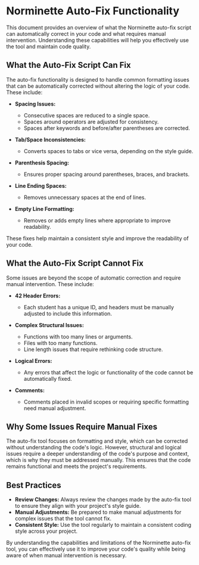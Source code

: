 # Norminette Auto-Fix Functionality

This document provides an overview of what the Norminette auto-fix script can automatically correct in your code and what requires manual intervention. Understanding these capabilities will help you effectively use the tool and maintain code quality.

## What the Auto-Fix Script Can Fix

The auto-fix functionality is designed to handle common formatting issues that can be automatically corrected without altering the logic of your code. These include:

- **Spacing Issues:**
  - Consecutive spaces are reduced to a single space.
  - Spaces around operators are adjusted for consistency.
  - Spaces after keywords and before/after parentheses are corrected.

- **Tab/Space Inconsistencies:**
  - Converts spaces to tabs or vice versa, depending on the style guide.

- **Parenthesis Spacing:**
  - Ensures proper spacing around parentheses, braces, and brackets.

- **Line Ending Spaces:**
  - Removes unnecessary spaces at the end of lines.

- **Empty Line Formatting:**
  - Removes or adds empty lines where appropriate to improve readability.

These fixes help maintain a consistent style and improve the readability of your code.

## What the Auto-Fix Script Cannot Fix

Some issues are beyond the scope of automatic correction and require manual intervention. These include:

- **42 Header Errors:**
  - Each student has a unique ID, and headers must be manually adjusted to include this information.

- **Complex Structural Issues:**
  - Functions with too many lines or arguments.
  - Files with too many functions.
  - Line length issues that require rethinking code structure.

- **Logical Errors:**
  - Any errors that affect the logic or functionality of the code cannot be automatically fixed.

- **Comments:**
  - Comments placed in invalid scopes or requiring specific formatting need manual adjustment.

## Why Some Issues Require Manual Fixes

The auto-fix tool focuses on formatting and style, which can be corrected without understanding the code's logic. However, structural and logical issues require a deeper understanding of the code's purpose and context, which is why they must be addressed manually. This ensures that the code remains functional and meets the project's requirements.

## Best Practices

- **Review Changes:** Always review the changes made by the auto-fix tool to ensure they align with your project's style guide.
- **Manual Adjustments:** Be prepared to make manual adjustments for complex issues that the tool cannot fix.
- **Consistent Style:** Use the tool regularly to maintain a consistent coding style across your project.

By understanding the capabilities and limitations of the Norminette auto-fix tool, you can effectively use it to improve your code's quality while being aware of when manual intervention is necessary.
